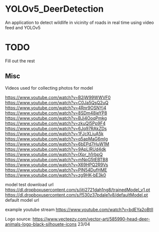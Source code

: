 # YOLOv5_DeerDetection
An application to detect wildlife in vicinity of roads in real time using video feed and YOLOv5

# TODO
Fill out the rest


## Misc

Videos used for collecting photos for model

https://www.youtube.com/watch?v=B2jW99WWVF0
https://www.youtube.com/watch?v=C0Ja5QsQ2uQ
https://www.youtube.com/watch?v=4Rnr9OSNYj4
https://www.youtube.com/watch?v=8SDm48ieYP8
https://www.youtube.com/watch?v=BJj4OoqPmkg
https://www.youtube.com/watch?v=zkuQI5Pp9F4
https://www.youtube.com/watch?v=6Jq97RAkZDs
https://www.youtube.com/watch?v=1FJcXLiuA5k
https://www.youtube.com/watch?v=q5apMaG6mIg
https://www.youtube.com/watch?v=6bEPd7HuW1M 
https://www.youtube.com/watch?v=9ApLIRUd4dk 
https://www.youtube.com/watch?v=IXpr_h1rbpQ 
https://www.youtube.com/watch?v=mNpG5tEBTB8 
https://www.youtube.com/watch?v=X69HPQ2R9Vs
https://www.youtube.com/watch?v=PlN54DufHME
https://www.youtube.com/watch?v=zg9HK-bE3k0

model test download url
https://dl.dropboxusercontent.com/s/jitj2721dah1ng8/trainedModel_v1.pt
https://dl.dropboxusercontent.com/s/f530z37pdale1v8/defaultModel.pt
default model url

example youtube stream
https://www.youtube.com/watch?v=bdEYa2oBtII

Logo source:
https://www.vecteezy.com/vector-art/585990-head-deer-animals-logo-black-silhouete-icons 23/04
